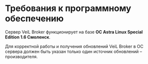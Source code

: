 # Требования к программному обеспечению

Сервер VeiL Broker функционирует на базе **ОС Astra Linux Special Edition 1.6 Смоленск**. 

Для корректной работы и получения обновлений VeiL Broker в ОС сервера должен 
быть указан только один источник обновлений – производителя.